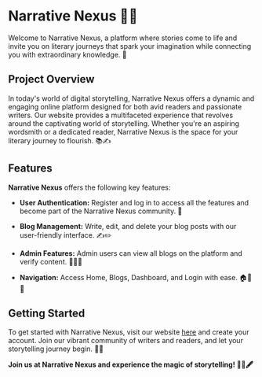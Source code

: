 # Narrative Nexus 📖🌐

Welcome to Narrative Nexus, a platform where stories come to life and invite you on literary journeys that spark your imagination while connecting you with extraordinary knowledge. 🌟

## Project Overview

In today's world of digital storytelling, Narrative Nexus offers a dynamic and engaging online platform designed for both avid readers and passionate writers. Our website provides a multifaceted experience that revolves around the captivating world of storytelling. Whether you're an aspiring wordsmith or a dedicated reader, Narrative Nexus is the space for your literary journey to flourish. 📚✍️

## Features

**Narrative Nexus** offers the following key features:

- **User Authentication:** Register and log in to access all the features and become part of the Narrative Nexus community. 🔐

- **Blog Management:** Write, edit, and delete your blog posts with our user-friendly interface. ✍️✏️

- **Admin Features:** Admin users can view all blogs on the platform and verify content. 🧑‍💼✅

- **Navigation:** Access Home, Blogs, Dashboard, and Login with ease. 🏠📃👤

## Getting Started

To get started with Narrative Nexus, visit our website [here](insert-your-website-url-here) and create your account. Join our vibrant community of writers and readers, and let your storytelling journey begin. 🚀📖


**Join us at Narrative Nexus and experience the magic of storytelling! 📖🌟🖋️**
